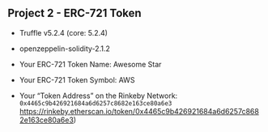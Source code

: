 ## Project 2 - ERC-721 Token

- Truffle v5.2.4 (core: 5.2.4)
- openzeppelin-solidity-2.1.2

- Your ERC-721 Token Name: Awesome Star
- Your ERC-721 Token Symbol: AWS
- Your “Token Address” on the Rinkeby Network: `0x4465c9b426921684a6d6257c8682e163ce80a6e3` https://rinkeby.etherscan.io/token/0x4465c9b426921684a6d6257c8682e163ce80a6e3)